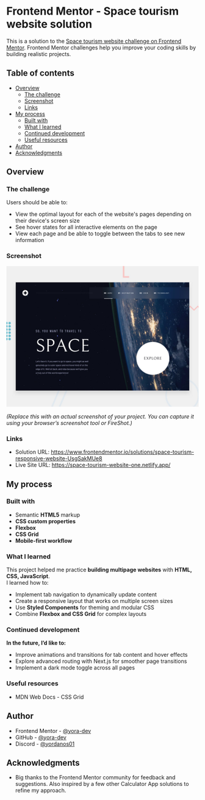 # Frontend Mentor - Space tourism website solution

This is a solution to the [Space tourism website challenge on Frontend Mentor](https://www.frontendmentor.io/challenges/space-tourism-multipage-website-gRWj1URZ3). Frontend Mentor challenges help you improve your coding skills by building realistic projects.

## Table of contents

- [Overview](#overview)
  - [The challenge](#the-challenge)
  - [Screenshot](#screenshot)
  - [Links](#links)
- [My process](#my-process)
  - [Built with](#built-with)
  - [What I learned](#what-i-learned)
  - [Continued development](#continued-development)
  - [Useful resources](#useful-resources)
- [Author](#author)
- [Acknowledgments](#acknowledgments)

## Overview

### The challenge

Users should be able to:

- View the optimal layout for each of the website's pages depending on their device's screen size
- See hover states for all interactive elements on the page
- View each page and be able to toggle between the tabs to see new information

### Screenshot

![](./preview.jpg)

_(Replace this with an actual screenshot of your project. You can capture it using your browser’s screenshot tool or FireShot.)_

### Links

- Solution URL: https://www.frontendmentor.io/solutions/space-tourism-responsive-website-UsgSakMUe8
- Live Site URL: https://space-tourism-website-one.netlify.app/

## My process

### Built with

- Semantic **HTML5** markup
- **CSS custom properties**
- **Flexbox**
- **CSS Grid**
- **Mobile-first workflow**

### What I learned

This project helped me practice **building multipage websites** with **HTML, CSS, JavaScript**.  
I learned how to:

- Implement tab navigation to dynamically update content
- Create a responsive layout that works on multiple screen sizes
- Use **Styled Components** for theming and modular CSS
- Combine **Flexbox and CSS Grid** for complex layouts

### Continued development

**In the future, I’d like to:**

- Improve animations and transitions for tab content and hover effects
- Explore advanced routing with Next.js for smoother page transitions
- Implement a dark mode toggle across all pages

### Useful resources

- MDN Web Docs - CSS Grid

## Author

- Frontend Mentor - [@yora-dev](https://www.frontendmentor.io/profile/yora-dev)
- GitHub - [@yora-dev](https://github.com/yora-dev)
- Discord - [@yordanos01](https://discord.com/yordanos01)

## Acknowledgments

- Big thanks to the Frontend Mentor community for feedback and suggestions. Also inspired by a few other Calculator App solutions to refine my approach.

